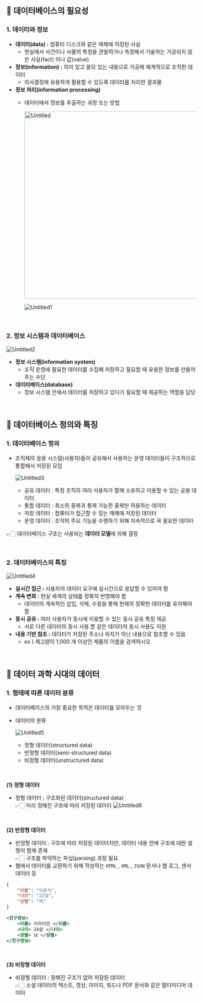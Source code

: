 ## 💭 데이터베이스의 필요성
### 1. 데이터와 정보

- **데이터(data) :** 컴퓨터 디스크와 같은 매체에 저장된 사실
    - 현실에서 사건이나 사물의 특징을 관찰하거나 측정해서 기술하는 가공되지 않은 사실(fact) 이나 값(value)
- **정보(information) :** 의미 있고 쓸모 있는 내용으로 가공해 체계적으로 조직한 데이터
    - 의사결정에 유용하게 활용할 수 있도록 데이터를 처리한 결과물
- **정보 처리(information processing)**
    - 데이터에서 정보를 추출하는 과정 또는 방법

      <img width="494" alt="Untitled" src="https://github.com/SeoYunnn/TIL/assets/120713987/4627a1f2-9760-4c27-950d-8e78ccb702fd">

      ![Untitled1](https://github.com/SeoYunnn/TIL/assets/120713987/a49fc62a-03cd-4b3a-b8cd-d406e52d7681)

<br>

### 2. 정보 시스템과 데이터베이스

![Untitled2](https://github.com/SeoYunnn/TIL/assets/120713987/03abe366-b93d-4933-a2a1-5001e8cba59e)

- **정보 시스템(information system)**
    - 조직 운영에 필요한 데이터를 수집해 저장하고 필요할 때 유용한 정보를 만들어 주는 수단
- **데이터베이스(database)**
    - 정보 시스템 안에서 데이터를 저장하고 있다가 필요할 때 제공하는 역할을 담당

<br>

## 💭 데이터베이스 정의와 특징
### 1. 데이터베이스 정의

- 조직체의 응용 시스템(사용자)들이 공유해서 사용하는 운영 데이터들이 구조적으로 통합해서 저장된 모임

  ![Untitled3](https://github.com/SeoYunnn/TIL/assets/120713987/584b307c-c5cf-4fa7-abe5-129d534f2362)

    - 공유 데이터 : 특정 조직의 여러 사용자가 함께 소유하고 이용할 수 있는 공용 데이터
    - 통합 데이터 : 최소의 중복과 통제 가능한 중복만 허용하는 데이터
    - 저장 데이터 : 컴퓨터가 접근할 수 있는 매체에 저장된 데이터
    - 운영 데이터 : 조직의 주요 기능을 수행하기 위해 지속적으로 꼭 필요한 데이터

👉🏻 데이터베이스 구조는 사용되는 **데이터 모델**에 의해 결정

<br>

### 2. 데이터베이스의 특징

![Untitled4](https://github.com/SeoYunnn/TIL/assets/120713987/f7a9bbf2-6ad4-4d11-bdc8-3d464e3bbac5)

- **실시간 접근 :** 사용자의 데이터 요구에 실시간으로 응답할 수 있어야 함
- **계속 변화 :** 현실 세계의 상태를 정확히 반영해야 함
    - 데이터의 계속적인 삽입, 삭제, 수정을 통해 현재의 정확한 데이터를 유지해야 함
- **동시 공유 :** 여러 사용자가 동시에 이용할 수 있는 동시 공유 특징 제공
    - 서로 다른 데이터의 동시 사용 뿐 같은 데이터의 동시 사용도 지원
- **내용 기반 참조 :** 데이터가 저장된 주소나 위치가 아닌 내용으로 참조할 수 있음
    - ex ) 재고량이 1,000 개 이상인 제품의 이름을 검색하시오

<br>

## 💭 데이터 과학 시대의 데이터

### 1. 형태에 따른 데이터 분류

- 데이터베이스의 가장 중요한 목적은 데이터를 모아두는 것
- 데이터의 분류

  ![Untitled5](https://github.com/SeoYunnn/TIL/assets/120713987/30192e92-40bb-4482-ae17-e1afa2fd14df)

    - 정형 데이터(structured data)
    - 반정형 데이터(semi-structured data)
    - 비정형 데이터(unstructured data)

<br>

**(1) 정형 데이터**


- 정형 데이터 : 구조화된 데이터(structured data)
<br> 👉🏻 미리 정해진 구조에 따라 저장된 데이터
![Untitled6](https://github.com/SeoYunnn/TIL/assets/120713987/25e6fc15-7f06-4990-ad18-cc54f202c7a5)

<br>

**(2) 반정형 데이터**

- 반정형 데이터 : 구조에 따라 저장된 데이터지만, 데이터 내용 안에 구조에 대한 설명이 함께 존재
<br> 👉🏻 구조를 파악하는 파싱(parsing) 과정 필요
- 웹에서 데이터를 교환하기 위해 작성하는 `HTML` , `XML` , `JSON` 문서나 웹 로그, 센서 데이터 등

```json
{
	"이름": "이춘식",
	"나이": "22살",
	"성별": "여"
}
```

```xml
<친구정보>
	<이름> 이라이언 </이름>
	<나이> 24살 </나이>
	<성별> 남 </성별>
</친구정보>
```

<br>

**(3) 비정형 데이터**
- 비정형 데이터 : 정해진 구조가 없어 저장된 데이터 
<br> 👉🏻 소셜 데이터의 텍스트, 영상, 이미지, 워드나 PDF 문서와 같은 멀티미디어 데이터